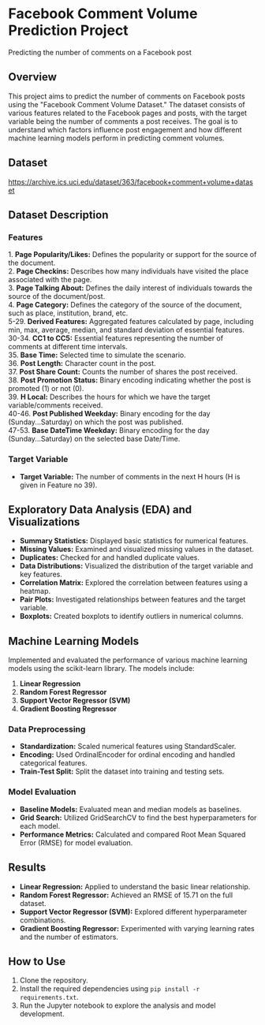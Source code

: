 # Facebook Comment Volume Prediction Project
Predicting the number of comments on a Facebook post

## Overview
This project aims to predict the number of comments on Facebook posts using the "Facebook Comment Volume Dataset." The dataset consists of various features related to the Facebook pages and posts, with the target variable being the number of comments a post receives. The goal is to understand which factors influence post engagement and how different machine learning models perform in predicting comment volumes.

## Dataset
https://archive.ics.uci.edu/dataset/363/facebook+comment+volume+dataset

## Dataset Description

### Features
1\. **Page Popularity/Likes:** Defines the popularity or support for the source of the document.  
2\. **Page Checkins:** Describes how many individuals have visited the place associated with the page.  
3\. **Page Talking About:** Defines the daily interest of individuals towards the source of the document/post.  
4\. **Page Category:** Defines the category of the source of the document, such as place, institution, brand, etc.  
5-29\. **Derived Features:** Aggregated features calculated by page, including min, max, average, median, and standard deviation of essential features.  
30-34\. **CC1 to CC5:** Essential features representing the number of comments at different time intervals.  
35\. **Base Time:** Selected time to simulate the scenario.  
36\. **Post Length:** Character count in the post.  
37\. **Post Share Count:** Counts the number of shares the post received.  
38\. **Post Promotion Status:** Binary encoding indicating whether the post is promoted (1) or not (0).  
39\. **H Local:** Describes the hours for which we have the target variable/comments received.  
40-46\. **Post Published Weekday:** Binary encoding for the day (Sunday...Saturday) on which the post was published.  
47-53\. **Base DateTime Weekday:** Binary encoding for the day (Sunday...Saturday) on the selected base Date/Time.  

### Target Variable
- **Target Variable:** The number of comments in the next H hours (H is given in Feature no 39).

## Exploratory Data Analysis (EDA) and Visualizations
- **Summary Statistics:** Displayed basic statistics for numerical features.
- **Missing Values:** Examined and visualized missing values in the dataset.
- **Duplicates:** Checked for and handled duplicate values.
- **Data Distributions:** Visualized the distribution of the target variable and key features.
- **Correlation Matrix:** Explored the correlation between features using a heatmap.
- **Pair Plots:** Investigated relationships between features and the target variable.
- **Boxplots:** Created boxplots to identify outliers in numerical columns.

## Machine Learning Models
Implemented and evaluated the performance of various machine learning models using the scikit-learn library. The models include:
1. **Linear Regression**
2. **Random Forest Regressor**
3. **Support Vector Regressor (SVM)**
4. **Gradient Boosting Regressor**

### Data Preprocessing
- **Standardization:** Scaled numerical features using StandardScaler.
- **Encoding:** Used OrdinalEncoder for ordinal encoding and handled categorical features.
- **Train-Test Split:** Split the dataset into training and testing sets.

### Model Evaluation
- **Baseline Models:** Evaluated mean and median models as baselines.
- **Grid Search:** Utilized GridSearchCV to find the best hyperparameters for each model.
- **Performance Metrics:** Calculated and compared Root Mean Squared Error (RMSE) for model evaluation.

## Results
- **Linear Regression:** Applied to understand the basic linear relationship.
- **Random Forest Regressor:** Achieved an RMSE of 15.71 on the full dataset.
- **Support Vector Regressor (SVM):** Explored different hyperparameter combinations.
- **Gradient Boosting Regressor:** Experimented with varying learning rates and the number of estimators.

## How to Use
1. Clone the repository.
2. Install the required dependencies using `pip install -r requirements.txt`.
3. Run the Jupyter notebook to explore the analysis and model development.
